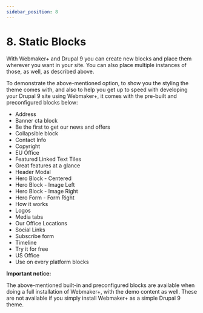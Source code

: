 ```yaml
---
sidebar_position: 8
---
```


# 8. Static Blocks

With Webmaker+ and Drupal 9 you can create new blocks and place them wherever you want in your site. You can also place multiple instances of those, as well, as described above.


To demonstrate the above-mentioned option, to show you the styling the theme comes with, and also to help you get up to speed with developing your Drupal 9 site using Webmaker+, it comes with the pre-built and preconfigured blocks below:


- Address 
- Banner cta block 
- Be the first to get our news and offers 
- Collapsible block 
- Contact Info 
- Copyright 
- EU Office 
- Featured Linked Text Tiles 
- Great features at a glance 
- Header Modal 
- Hero Block - Centered 
- Hero Block - Image Left 
- Hero Block - Image Right 
- Hero Form - Form Right 
- How it works 
- Logos 
- Media tabs 
- Our Office Locations 
- Social Links 
- Subscribe form 
- Timeline 
- Try it for free 
- US Office 
- Use on every platform blocks

**Important notice:**

The above-mentioned built-in and preconfigured blocks are available when doing a full installation of Webmaker+, with the demo content as well. These are not available if you simply install Webmaker+ as a simple Drupal 9 theme.

